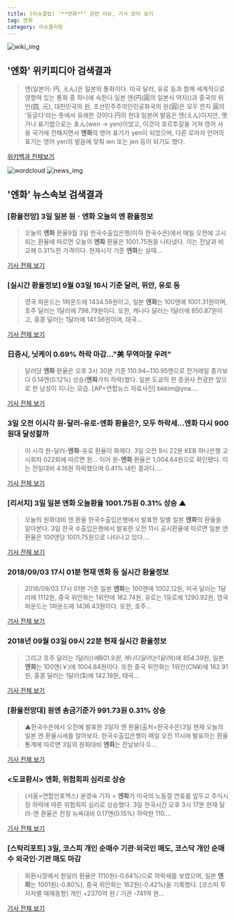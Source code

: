 ```yaml
---
title: (이슈클립) '**엔화**' 관련 이슈, 기사 모아 보기
tag: 엔화
category: 이슈클리핑
---
```

![wiki_img](https://user-images.githubusercontent.com/42597476/44503234-41136a80-a6d0-11e8-9071-6fc6418eafe4.png)
## **'**엔화**'** 위키피디아 검색결과
>엔(일본어: 円, えん)은 일본의 통화이다. 미국 달러, 유로 등과 함께 세계적으로 영향력 있는 통화 중 하나에 속한다.일본 엔(円(圓의 일본식 약자))과 중국의 위안(圆, 元), 대한민국의 원, 조선민주주의인민공화국의 원(圓)은 모두 한자 圓의 '둥글다'라는 뜻에서 유래한 것이다.円의 현대 일본어 발음은 엔(えん)이지만, 옛 가나 표기법으로는 ゑん(wen → yen)이었고, 이것이 포르투갈을 거쳐 영어 사용 국가에 전해지면서 **엔화**의 영어 표기가 yen이 되었으며, 다른 로마자 언어의 표기는 영어 yen의 발음에 맞춰 ien 또는 jen 등이 되기도 했다.

<a href="https://ko.wikipedia.org/wiki/엔화" target="_blank">위키백과 전체보기</a>

![wordcloud](https://s3.ap-northeast-2.amazonaws.com/lyrics101-wordcloud/2018-09-04-1535995134.png)
![news_img](https://user-images.githubusercontent.com/42597476/44507050-1206f400-a6e4-11e8-8d98-7ffbfebb353f.png)
## **'**엔화**'** 뉴스속보 검색결과
### [환율전망] 3일 일본 원ㆍ**엔화** 오늘의 엔 환율정보

>오늘의 **엔화** 환율9월 3일 한국수출입은행(이하 한국수은)에서 매일 오전에 고시되는 환율에 따르면 오늘의 **엔화** 환율은 1001.75원을 나타냈다. 이는 전날과 비교해 0.31%한 가격이다. 현재시각 기준 **엔화**는 살때...

<a href="http://www.anewsa.com/detail.php?number=1365541&thread=10r02" target="_blank">기사 전체 보기</a>

### [실시간 환율정보] 9월 03일 16시 기준 달러, 위안, 유로 등

>영국 파운드는 1파운드에 1434.56원이고, 일본 **엔화**는 100엔에 1001.31원이며, 호주 달러는 1달러에 798.79원이다. 또한, 캐나다 달러는 1달러에 850.87원이고, 홍콩 달러는 1달러에 141.56원이며, 태국...

<a href="http://www.ksilbo.co.kr/news/articleView.html?idxno=657255" target="_blank">기사 전체 보기</a>

### 日증시, 닛케이 0.69% 하락 마감…"美 무역마찰 우려"

>달러당 **엔화** 환율은 오후 3시 30분 기준 110.94~110.95엔으로 전거래일 종가보다 0.14엔(0.12%) 상승(**엔화**가치 하락)했다. 일본 도쿄의 한 증권사 전광판 앞으로 한 남성이 지나는 모습. [AP=연합뉴스 자료사진] bkkim@yna....

<a href="http://app.yonhapnews.co.kr/YNA/Basic/SNS/r.aspx?c=AKR20180903123800073&did=1195m" target="_blank">기사 전체 보기</a>

### 3일 오전 이시각 원-달러-유로-**엔화** 환율은?, 모두 하락세…**엔화** 다시 900원대 달성할까

>이 시각 원-달러-**엔화**-유로 환율이 화제다. 3일 오전 9시 22분 KEB 하나은행 고시회차 022회에 따르면 원... 이어 원-**엔화** 환율은 1,004.64원으로 확인됐다. 이는 전일대비 4.16원 하락했으며 0.41% 내린 결과다....

<a href="http://www.topstarnews.net/news/articleView.html?idxno=475539" target="_blank">기사 전체 보기</a>

### [리서치] 3일 일본 **엔화** 오늘환율 1001.75원 0.31% 상승 ▲

>오늘의 원화대비 엔 환율 한국수출입은행에서 발표한 일별 일본 **엔화**의 환율을 알아본다. 3일 한국 수출입은행에서 발표한 오전 11시 공시환율에 따르면 일본 엔 환율은 100엔당 1001.75원으로 나타나고 있다....

<a href="http://research-paper.co.kr/news/view/51215" target="_blank">기사 전체 보기</a>

### 2018/09/03 17시 01분 현재 **엔화** 등 실시간 환율정보

>2018/09/03 17시 01분 기준 일본 **엔화**는 100엔에 1002.12원, 미국 달러는 1달러에 1112원, 중국 위안화는 1위안에 162.74원, 유로는 1유로에 1290.92원, 영국 파운드는 1파운드에 1436.43원이다. 또한, 호주...

<a href="http://www.gyotongn.com/news/articleView.html?idxno=198171" target="_blank">기사 전체 보기</a>

### 2018년 09월 03일 09시 22분 현재 실시간 환율정보

>그리고 호주 달러는 1달러($)에 801.9원, 캐나다 달러는 1달러($)에 854.39원, 일본 **엔화**는 100엔(￥)에 1004.64원이다. 또한 중국 위안화는 1위안(CN¥)에 162.91원, 홍콩 달러는 1달러($)에 142.18원, 태국...

<a href="http://www.issuemaker.kr/news/articleView.html?idxno=21955" target="_blank">기사 전체 보기</a>

### [환율전망대] 원엔 송금기준가 991.73원 0.31% 상승

>▲한국수은에서 오전에 발표한 3일자 엔 환율(출처=한국수은)3일 현재 오늘의 일본 엔 환율시세를 알아보자. 한국수출입은행이 매일 오전 11시에 발표하는 환율통계에 따르면 3일의 원화대비 **엔화**는 전날보다 0....

<a href="http://medicalreport.kr/news/view/50842" target="_blank">기사 전체 보기</a>

### <도쿄환시> **엔화**, 위험회피 심리로 상승

>(서울=연합인포맥스) 윤영숙 기자 = **엔화**가 미국의 노동절 연휴를 앞두고 주식시장 하락에 따른 위험회피 심리로 상승했다. 3일 한국시간 오후 3시 17분 현재 달러-엔 환율은 전장 뉴욕대비 0.17엔(0.15%) 하락한 110....

<a href="http://news.einfomax.co.kr/news/articleView.html?idxno=3466123" target="_blank">기사 전체 보기</a>

### [스탁리포트] 3일, 코스피 개인 순매수 기관·외국인 매도, 코스닥 개인 순매수 외국인·기관 매도 마감

>외환시장에서 원달러 환율은 1110원(-0.64%)으로 하락세를 보였으며, 일본 **엔화**는 1001원(-0.80%), 중국 위안화는 162원(-0.42%)을 기록했다. [코스피 투자자별 매매동향] 개인 +2370억 원 / 기관 -741억 원...

<a href="http://www.etoday.co.kr/news/section/newsview.php?idxno=1659364" target="_blank">기사 전체 보기</a>


